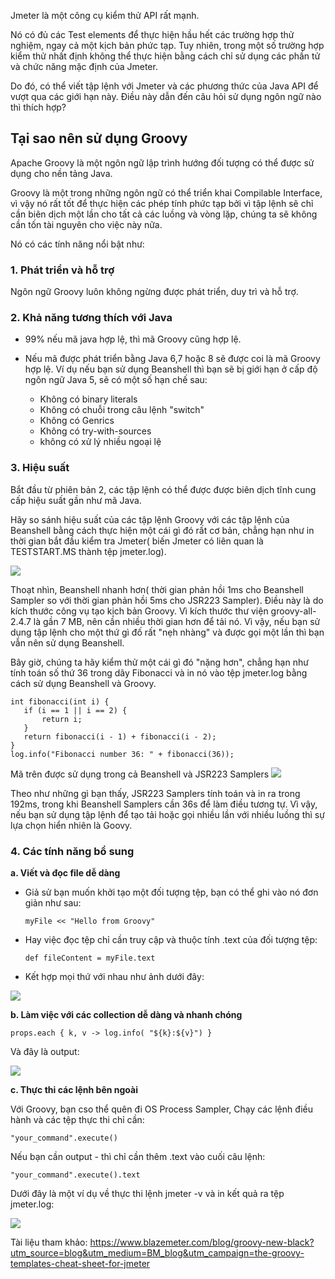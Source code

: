 Jmeter là một công cụ kiểm thử API rất mạnh. 

Nó có đủ các Test elements để thực hiện hầu hết các trường hợp thử nghiệm, ngay cả một kịch bản phức tạp. Tuy nhiên, trong một số trường hợp kiểm thử nhất định không thể thực hiện bằng cách chỉ sử dụng các phần tử và chức năng mặc định của Jmeter. 

Do đó, có thể viết tập lệnh với Jmeter và các phương thức của Java API để vượt qua các giới hạn này. Điều này dẫn đến câu hỏi sử dụng ngôn ngữ nào thì thích hợp?

## Tại sao nên sử dụng Groovy

Apache Groovy là một ngôn ngữ lập trình hướng đối tượng có thể được sử dụng cho nền tảng Java.

Groovy là một trong những ngôn ngữ có thể triển khai Compilable Interface, vì vậy nó rất tốt để thực hiện các phép tính phức tạp bởi vì tập lệnh sẽ chỉ cần biên dịch một lần cho tất cả các luồng và vòng lặp, chúng ta sẽ không cần tốn tài nguyên cho việc này nữa.

Nó có các tính năng nổi bật như:

### 1. Phát triển và hỗ trợ
Ngôn ngữ Groovy luôn không ngừng được phát triển, duy trì và hỗ trợ.

### 2. Khả năng tương thích với Java
- 99% nếu mã java hợp lệ, thì mã Groovy cũng hợp lệ. 

- Nếu mã được phát triển bằng Java 6,7 hoặc 8 sẽ được coi là mã Groovy hợp lệ. Ví dụ nếu bạn sử dụng Beanshell thì bạn sẽ bị giới hạn ở cấp độ ngôn ngữ Java 5, sẽ có một số hạn chế sau:
    - Không có binary literals
    - Không có chuỗi trong câu lệnh "switch"
    - Không có Genrics
    - Không có try-with-sources
    - không có xử lý nhiều ngoại lệ
    
### 3. Hiệu suất

Bắt đầu từ phiên bản 2, các tập lệnh có thể được được biên dịch tĩnh cung cấp hiệu suất gần như mã Java. 

Hãy so sánh hiệu suất của các tập lệnh Groovy  với các tập lệnh của Beanshell bằng cách thực hiện một cái gì đó rất cơ bản, chẳng hạn như in thời gian bắt đầu kiểm tra Jmeter( biến Jmeter có liên quan là TESTSTART.MS thành tệp jmeter.log).

![](https://images.viblo.asia/0e239cc5-15ff-458d-a995-a8b5d266e368.png)

Thoạt nhìn, Beanshell nhanh hơn( thời gian phản hồi 1ms cho Beanshell Sampler so với thời gian phản hồi 5ms cho JSR223 Sampler). Điều này là do kích thước công vụ tạo kịch bản Groovy. Vì kích thước thư viện groovy-all-2.4.7 là gần 7 MB, nên cần nhiều thời gian hơn để tải nó. Vì vậy, nếu bạn sử dụng tập lệnh cho một thứ gì đố rất "nẹh nhàng" và được gọi một lần thì bạn vẫn nên sử dụng Beanshell.

Bây giờ, chúng ta hãy kiểm thử một cái gì đó "nặng hơn", chẳng hạn như tính toán số thứ 36 trong dãy Fibonacci và in nó vào tệp jmeter.log bằng cách sử dụng Beanshell và Groovy.

```
int fibonacci(int i) {
   if (i == 1 || i == 2) {
       return i;
   }
   return fibonacci(i - 1) + fibonacci(i - 2);
}
log.info("Fibonacci number 36: " + fibonacci(36));
```

Mã trên được sử dụng trong cả Beanshell và JSR223 Samplers
![](https://images.viblo.asia/41f45898-e640-4abd-9ba1-56a6e1102e30.png)

Theo như những gì bạn thấy, JSR223 Samplers tính toán và in ra trong 192ms, trong khi Beanshell Samplers cần 36s để làm điều tương tự. Vì vậy, nếu bạn sử dụng tập lệnh để tạo tải hoặc gọi nhiều lần với nhiều luồng thì sự lựa chọn hiển nhiên là Goovy.


### 4. Các tính năng bổ sung

 **a. Viết và đọc file dễ dàng**

- Giả sử bạn muốn khởi tạo một đối tượng tệp, bạn có thể ghi vào nó đơn giản như sau:

     `myFile << "Hello from Groovy"`

- Hay việc đọc tệp chỉ cần truy cập và thuộc tính .text của đối tượng tệp:

     `def fileContent = myFile.text`

* Kết hợp mọi thứ với nhau như ảnh dưới đây: 

![](https://images.viblo.asia/34b071f5-ed32-42fc-aa16-7226c335b67c.png)

**b. Làm việc với các collection dễ dàng và nhanh chóng**

  `props.each { k, v -> log.info( "${k}:${v}") }`

  Và đây là output:
  
  ![](https://images.viblo.asia/45f22fce-9f0b-47e0-9e98-d7f8acdb4ec7.png)

**c. Thực thi các lệnh bên ngoài**

Với Groovy, bạn cso thể quên đi OS Process Sampler, Chạy các lệnh điều hành và các tệp thực thi chỉ cần: 

`"your_command".execute()`

Nếu bạn cần output - thì chỉ cần thêm .text vào cuối câu lệnh:

`"your_command".execute().text`

Dưới đây là một ví dụ về thực thi lệnh jmeter -v và in kết quả ra tệp jmeter.log:

![](https://images.viblo.asia/a2f32eb0-3b12-4ef3-837d-85f1c9f14414.png)

Tài liệu tham khảo: https://www.blazemeter.com/blog/groovy-new-black?utm_source=blog&utm_medium=BM_blog&utm_campaign=the-groovy-templates-cheat-sheet-for-jmeter